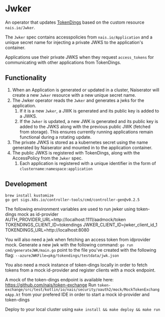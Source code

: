 # Jwker
An operator that updates [TokenDings](https://github.com/nais/token-exchange) based on the custom resource `nais.io/Jwker`.

The `Jwker` spec contains accesspolicies from `nais.io/Application` and a unique secret name for injecting a private JWKS to the application's container.

Applications use their private JWKS when they request `access_tokens` for communicating with other applications from TokenDings.

## Functionality
1. When an Application is generated or updated in a cluster, Naiserator will create a new `Jwker` resource with a new unique secret name.
1. The Jwker operator reads the `Jwker` and generates a jwks for the application. 
    1. If it is a new `Jwker`, a JWK is generated and its public key is added to a JWKS.
    1. If the `Jwker` is updated, a new JWK is generated and its public key is added to the JWKS along with the previous public JWK (fetched from storage). This ensures currently running applications remain functional during a rotating update.
1. The private JWKS is stored as a kubernetes secret using the name generated by Naiserator and mounted in to the application container.
1. The public JWKS is registered with TokenDings, along with the AccessPolicy from the `Jwker` spec.
    1. Each application is registered with a unique identifier in the form of `clustername:namespace:application` 

## Development
```
brew install kustomize
go get sigs.k8s.io/controller-tools/cmd/controller-gen@v0.2.5
```

The following environment variables are used to run jwker using token-dings mock as id-provider
AUTH_PROVIDER_URL=http://localhost:1111/aadmock/token
TOKENDINGS_CLIENT_ID=tokendings
JWKER_CLIENT_ID=jwker_client_id_1
TOKENDINGS_URL=http://localhost:8080

You will also need a jwk when fetching an access token from idprovider mock.
Generate a new jwk with the following command:
`go run cmd/generateJWK/main.go`
point to the file you've created with the following flag:
`--azureJWKFile=pkg/tokendings/testdata/jwk.json`


You also need a mock instance of token-dings locally in order to fetch tokens from a mock id-provider and register clients with a mock endpoint.

A mock of the token-dings endpoint is available here:
https://github.com/nais/token-exchange
Run `token-exchange/src/test/kotlin/io/nais/security/oauth2/mock/MockTokenExchangeApp.kt` from your prefered IDE in order to start a mock id-provider and token-dings

Deploy to your local cluster using
`make install && make deploy && make run`
